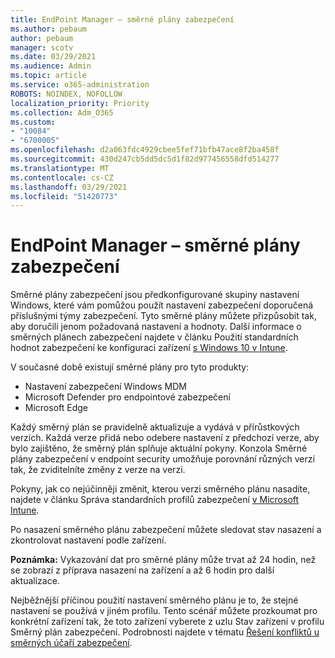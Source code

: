 ```yaml
---
title: EndPoint Manager – směrné plány zabezpečení
ms.author: pebaum
author: pebaum
manager: scotv
ms.date: 03/29/2021
ms.audience: Admin
ms.topic: article
ms.service: o365-administration
ROBOTS: NOINDEX, NOFOLLOW
localization_priority: Priority
ms.collection: Adm_O365
ms.custom:
- "10084"
- "6700005"
ms.openlocfilehash: d2a063fdc4929cbee5fef71bfb47ace8f2ba458f
ms.sourcegitcommit: 430d247cb5dd5dc5d1f82d977456558dfd514277
ms.translationtype: MT
ms.contentlocale: cs-CZ
ms.lasthandoff: 03/29/2021
ms.locfileid: "51420773"
---
```

# <a name="endpoint-manager---security-baselines"></a>EndPoint Manager – směrné plány zabezpečení

Směrné plány zabezpečení jsou předkonfigurované skupiny nastavení Windows, které vám pomůžou použít nastavení zabezpečení doporučená příslušnými týmy zabezpečení. Tyto směrné plány můžete přizpůsobit tak, aby doručili jenom požadovaná nastavení a hodnoty. Další informace o směrných plánech zabezpečení najdete v článku Použití standardních hodnot zabezpečení ke konfiguraci zařízení [s Windows 10 v Intune](https://docs.microsoft.com/mem/intune/protect/security-baselines).

V současné době existují směrné plány pro tyto produkty:

- Nastavení zabezpečení Windows MDM
- Microsoft Defender pro endpointové zabezpečení
- Microsoft Edge

Každý směrný plán se pravidelně aktualizuje a vydává v přírůstkových verzích. Každá verze přidá nebo odebere nastavení z předchozí verze, aby bylo zajištěno, že směrný plán splňuje aktuální pokyny. Konzola Směrné plány zabezpečení v endpoint security umožňuje porovnání různých verzí tak, že zviditelníte změny z verze na verzi.

Pokyny, jak co nejúčinněji změnit, kterou verzi směrného plánu nasadíte, najdete v článku Správa standardních profilů zabezpečení [v Microsoft Intune](https://docs.microsoft.com/mem/intune/protect/security-baselines-configure).

Po nasazení směrného plánu zabezpečení můžete sledovat stav nasazení a zkontrolovat nastavení podle zařízení.

**Poznámka:** Vykazování dat pro směrné plány může trvat až 24 hodin, než se zobrazí z příprava nasazení na zařízení a až 6 hodin pro další aktualizace. 

Nejběžnější příčinou použití nastavení směrného plánu je to, že stejné nastavení se používá v jiném profilu. Tento scénář můžete prozkoumat pro konkrétní zařízení tak, že toto zařízení vyberete z uzlu Stav zařízení v profilu Směrný plán zabezpečení. Podrobnosti najdete v tématu [Řešení konfliktů u směrných účaří zabezpečení](https://docs.microsoft.com/mem/intune/protect/security-baselines-monitor#resolve-conflicts-for-security-baselines).